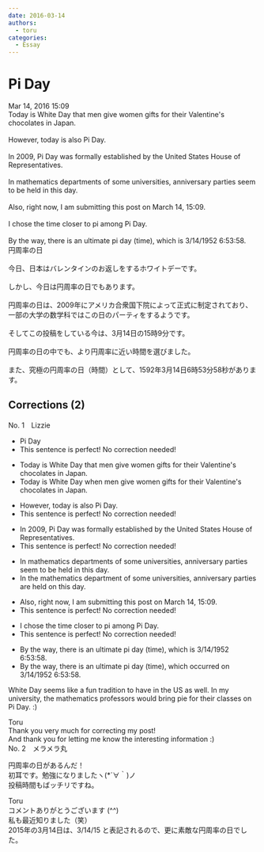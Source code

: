 ```yaml
---
date: 2016-03-14
authors:
  - toru
categories:
  - Essay
---
```


<h1 id="subject_show">Pi Day</h1>
<div class="date">Mar 14, 2016 15:09</div>
<div id="post"><div id="body_show_ori">
Today is White Day that men give women gifts for their Valentine's chocolates in Japan.<br/><br/>However, today is also Pi Day.<br/><br/>In 2009, Pi Day was formally established by the United States House of Representatives.<br/><br/>In mathematics departments of some universities, anniversary parties seem to be held in this day.<br/><br/>Also, right now, I am submitting this post on March 14, 15:09.<br/><br/>I chose the time closer to pi among Pi Day.<br/><br/>By the way, there is an ultimate pi day (time), which is 3/14/1952 6:53:58.
</div></div>

<!-- more -->

<div id="post_ja"><div id="body_show_mo">
円周率の日<br/><br/>今日、日本はバレンタインのお返しをするホワイトデーです。<br/><br/>しかし、今日は円周率の日でもあります。<br/><br/>円周率の日は、2009年にアメリカ合衆国下院によって正式に制定されており、一部の大学の数学科ではこの日のパーティをするようです。<br/><br/>そしてこの投稿をしている今は、3月14日の15時9分です。<br/><br/>円周率の日の中でも、より円周率に近い時間を選びました。<br/><br/>また、究極の円周率の日（時間）として、1592年3月14日6時53分58秒があります。
</div></div>

## Corrections (2)
<div id="block"><div class="first_name"> No. 1　<span class="just_name">Lizzie</span></div><div id="block2">
<ul class="correction_field">
<li class="incorrect">Pi Day</li>
<li class="corrected perfect">This sentence is perfect! No correction needed!</li>
</ul>
<ul class="correction_field">
<li class="incorrect">Today is White Day that men give women gifts for their Valentine's chocolates in Japan.</li>
<li class="corrected correct">
Today is White Day <span class="f_blue">when</span> men give women gifts for their Valentine's chocolates in Japan.
</li>
</ul>
<ul class="correction_field">
<li class="incorrect">However, today is also Pi Day.</li>
<li class="corrected perfect">This sentence is perfect! No correction needed!</li>
</ul>
<ul class="correction_field">
<li class="incorrect">In 2009, Pi Day was formally established by the United States House of Representatives.</li>
<li class="corrected perfect">This sentence is perfect! No correction needed!</li>
</ul>
<ul class="correction_field">
<li class="incorrect">In mathematics departments of some universities, anniversary parties seem to be held in this day.</li>
<li class="corrected correct">
In <span class="f_blue">the</span> mathematics department of some universities, anniversary parties <span class="f_blue">are</span> held <span class="f_blue">on</span> this day.
</li>
</ul>
<ul class="correction_field">
<li class="incorrect">Also, right now, I am submitting this post on March 14, 15:09.</li>
<li class="corrected perfect">This sentence is perfect! No correction needed!</li>
</ul>
<ul class="correction_field">
<li class="incorrect">I chose the time closer to pi among Pi Day.</li>
<li class="corrected perfect">This sentence is perfect! No correction needed!</li>
</ul>
<ul class="correction_field">
<li class="incorrect">By the way, there is an ultimate pi day (time), which is 3/14/1952 6:53:58.</li>
<li class="corrected correct">
By the way, there is an ultimate pi day (time), which <span class="f_blue">occurred on</span> 3/14/1952 6:53:58.
</li>
</ul>
<p class="comment_small">
 White Day seems like a fun tradition to have in the US as well. In my university, the mathematics professors would bring pie for their classes on Pi Day. :)
</p>

</div><div class="name"><span class="just_name">Toru</span><br>
Thank you very much for correcting my post!<br/>And thank you for letting me know the interesting information :)
</div>
</div>
<div id="block"><div class="first_name"> No. 2　<span class="just_name">メラメラ丸</span></div><div id="block2">
<p class="comment_small">
 円周率の日があるんだ！
 <br/>
 初耳です。勉強になりましたヽ(*´∀｀)ノ
 <br/>
 投稿時間もばッチリですね。
</p>

</div><div class="name"><span class="just_name">Toru</span><br>
コメントありがとうございます (^^)<br/>私も最近知りました（笑）<br/>2015年の3月14日は、3/14/15 と表記されるので、更に素敵な円周率の日でした。
</div>
</div>
